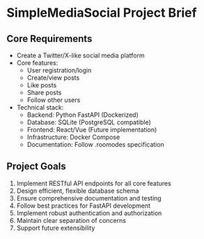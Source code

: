 # SimpleMediaSocial Project Brief

## Core Requirements
- Create a Twitter/X-like social media platform
- Core features:
  - User registration/login
  - Create/view posts
  - Like posts
  - Share posts
  - Follow other users
- Technical stack:
  - Backend: Python FastAPI (Dockerized)
  - Database: SQLite (PostgreSQL compatible)
  - Frontend: React/Vue (Future implementation)
  - Infrastructure: Docker Compose
  - Documentation: Follow .roomodes specification

## Project Goals
1. Implement RESTful API endpoints for all core features
2. Design efficient, flexible database schema
3. Ensure comprehensive documentation and testing
4. Follow best practices for FastAPI development
5. Implement robust authentication and authorization
6. Maintain clear separation of concerns
7. Support future extensibility
